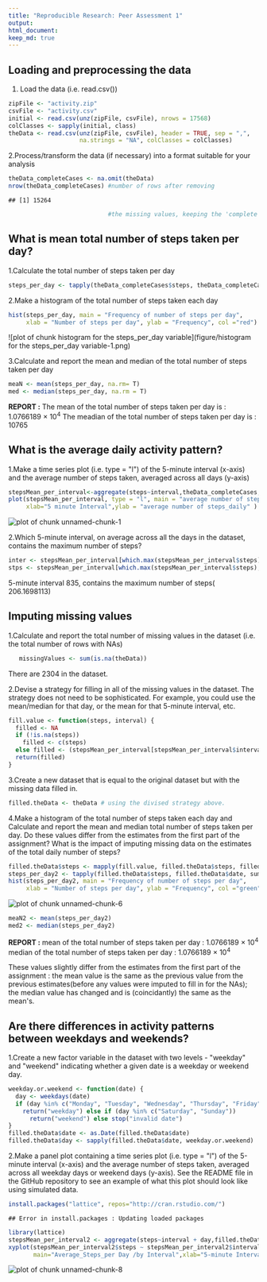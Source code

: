 ```yaml
---
title: "Reproducible Research: Peer Assessment 1"
output: 
html_document:
keep_md: true
---
```


## Loading and preprocessing the data

1. Load the data (i.e. read.csv())


```r
zipFile <- "activity.zip"
csvFile <- "activity.csv"
initial <- read.csv(unz(zipFile, csvFile), nrows = 17568)
colClasses <- sapply(initial, class)
theData <- read.csv(unz(zipFile, csvFile), header = TRUE, sep = ",",
                    na.strings = "NA", colClasses = colClasses)
```

2.Process/transform the data (if necessary) into a format suitable for your analysis
   

```r
theData_completeCases <- na.omit(theData)
nrow(theData_completeCases) #number of rows after removing 
```

```
## [1] 15264
```

```r
                            #the missing values, keeping the 'complete cases' only
```
   
  
## What is mean total number of steps taken per day?

1.Calculate the total number of steps taken per day


```r
steps_per_day <- tapply(theData_completeCases$steps, theData_completeCases$date, sum)
```

2.Make a histogram of the total number of steps taken each day


```r
hist(steps_per_day, main = "Frequency of number of steps per day",
     xlab = "Number of steps per day", ylab = "Frequency", col ="red")
```

![plot of chunk histogram for the steps_per_day variable](figure/histogram for the steps_per_day variable-1.png) 

3.Calculate and report the mean and median of the total number of steps taken per day


```r
meaN <- mean(steps_per_day, na.rm= T)
med <- median(steps_per_day, na.rm = T)
```

**REPORT :** 
  The  mean of the total number of steps taken per day is : 1.0766189 &times; 10<sup>4</sup>
  The meadian of the total number of steps taken per day is : 10765
  
## What is the average daily activity pattern?

1.Make a time series plot (i.e. type = "l") of the 5-minute interval (x-axis)
and the average number of steps taken, averaged across all days (y-axis)


```r
stepsMean_per_interval<-aggregate(steps~interval,theData_completeCases,mean,na.rm=TRUE)
plot(stepsMean_per_interval, type = "l", main = "average number of steps taken Vs 5-minute interval",
     xlab="5 minute Interval",ylab = "average number of steps_daily" )
```

![plot of chunk unnamed-chunk-1](figure/unnamed-chunk-1-1.png) 

2.Which 5-minute interval, on average across all the days in the dataset,
  contains the maximum number of steps?


```r
inter <- stepsMean_per_interval[which.max(stepsMean_per_interval$steps),1]
stps <- stepsMean_per_interval[which.max(stepsMean_per_interval$steps),2]
```

5-minute interval 835, contains the maximum number of steps( 206.1698113)


## Imputing missing values

1.Calculate and report the total number of missing values in the dataset
(i.e. the total number of rows with NAs)

```r
   missingValues <- sum(is.na(theData))
```

There are 2304 in the dataset.

2.Devise a strategy for filling in all of the missing values in the dataset.
The strategy does not need to be sophisticated. For example,
you could use the mean/median for that day, or the mean for that 5-minute interval, etc.


```r
fill.value <- function(steps, interval) {
  filled <- NA
  if (!is.na(steps)) 
    filled <- c(steps) 
  else filled <- (stepsMean_per_interval[stepsMean_per_interval$interval == interval, "steps"])
  return(filled)
}
```

3.Create a new dataset that is equal to the original dataset but with the missing data filled in.


```r
filled.theData <- theData # using the divised strategy above.
```

4.Make a histogram of the total number of steps taken each day and Calculate 
and report the mean and median total number of steps taken per day. Do these 
values differ from the estimates from the first part of the assignment? 
What is the impact of imputing missing data on the estimates of the total daily number of steps?


```r
filled.theData$steps <- mapply(fill.value, filled.theData$steps, filled.theData$interval)
steps_per_day2 <- tapply(filled.theData$steps, filled.theData$date, sum)
hist(steps_per_day2, main = "Frequency of number of steps per day",
     xlab = "Number of steps per day", ylab = "Frequency", col ="green")
```

![plot of chunk unnamed-chunk-6](figure/unnamed-chunk-6-1.png) 

```r
meaN2 <- mean(steps_per_day2)
med2 <- median(steps_per_day2)
```

**REPORT :** 
  mean of the total number of steps taken per day : 1.0766189 &times; 10<sup>4</sup>
  median of the total number of steps taken per day : 1.0766189 &times; 10<sup>4</sup>
  
These values slightly differ from the estimates from the first
part of the assignment : the mean value is the same as the previous value
from the previous estimates(before any values were imputed to fill in  for the NAs);
the median value has changed and is (coincidantly) the same as the mean's.
  
## Are there differences in activity patterns between weekdays and weekends?

1.Create a new factor variable in the dataset with two levels - "weekday" and "weekend" 
indicating whether a given date is a weekday or weekend day.


```r
weekday.or.weekend <- function(date) {
  day <- weekdays(date)
  if (day %in% c("Monday", "Tuesday", "Wednesday", "Thursday", "Friday")) 
    return("weekday") else if (day %in% c("Saturday", "Sunday")) 
      return("weekend") else stop("invalid date")
}
filled.theData$date <- as.Date(filled.theData$date)
filled.theData$day <- sapply(filled.theData$date, weekday.or.weekend)
```

2.Make a panel plot containing a time series plot (i.e. type = "l") of
the 5-minute interval (x-axis) and the average number of steps taken, 
averaged across all weekday days or weekend days (y-axis). See the README
file in the GitHub repository to see an example of what this plot should look
like using simulated data.


```r
install.packages("lattice", repos="http://cran.rstudio.com/")
```

```
## Error in install.packages : Updating loaded packages
```

```r
library(lattice)
stepsMean_per_interval2 <- aggregate(steps~interval + day,filled.theData, mean)
xyplot(stepsMean_per_interval2$steps ~ stepsMean_per_interval2$interval|stepsMean_per_interval2$day,
       main="Average_Steps_per Day /by Interval",xlab="5-minute Interval", ylab="Steps",layout=c(1,2), type="l")
```

![plot of chunk unnamed-chunk-8](figure/unnamed-chunk-8-1.png) 
